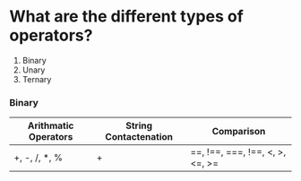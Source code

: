 # What are the different types of operators?

1. Binary
2. Unary
3. Ternary

### Binary

| Arithmatic Operators | String Contactenation | Comparison                      |
| -------------------- | --------------------- | ------------------------------- |
| +, -, /, \*, %       | +                     | ==, !==, ===, !==, <, >, <=, >= |
